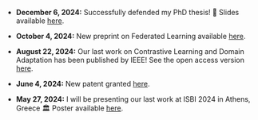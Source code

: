 - <strong>December 6, 2024:</strong> Successfully defended my PhD thesis! 🎉  Slides available <a href="./static/assets/PhD_defense.pdf" target="_blank" rel="noopener noreferrer">here</a>.

- <strong>October 4, 2024:</strong> New preprint on Federated Learning available <a href="https://arxiv.org/abs/2410.03281" target="_blank" rel="noopener noreferrer">here</a>.

- <strong>August 22, 2024:</strong> Our last work on Contrastive Learning and Domain Adaptation has been published by IEEE! See the open access version <a href="https://univ-tlse2.hal.science/UP-SCIENCES/hal-04577704v1" target="_blank" rel="noopener noreferrer">here</a>.

- <strong>June 4, 2024:</strong> New patent granted <a href="https://patents.google.com/patent/WO2024115382A1/en?oq=WO2024115382A1" target="_blank" rel="noopener noreferrer">here</a>.

- <strong>May 27, 2024:</strong> I will be presenting our last work at ISBI 2024 in Athens, Greece 🏛️ Poster available <a href="./static/assets/isbi_2024_poster.pdf" target="_blank" rel="noopener noreferrer">here</a>.
